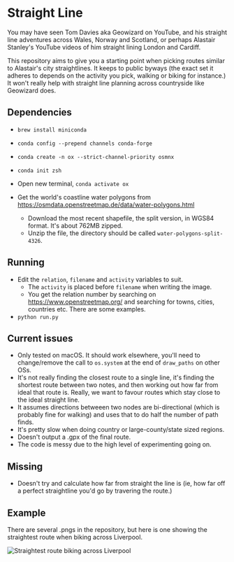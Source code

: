 # Straight Line

You may have seen Tom Davies aka Geowizard on YouTube, and his straight line adventures across Wales, Norway and Scotland, or perhaps 
Alastair Stanley's YouTube videos of him straight lining London and Cardiff.

This repository aims to give you a starting point when picking routes similar to Alastair's city straightlines.  It keeps to public
byways (the exact set it adheres to depends on the activity you pick, walking or biking for instance.)  It won't really help with
straight line planning across countryside like Geowizard does.

## Dependencies

- `brew install miniconda`
- `conda config --prepend channels conda-forge`
- `conda create -n ox --strict-channel-priority osmnx`
- `conda init zsh`
- Open new terminal, `conda activate ox`

- Get the world's coastline water polygons from https://osmdata.openstreetmap.de/data/water-polygons.html
  - Download the most recent shapefile, the split version, in WGS84 format.  It's about 762MB zipped.
  - Unzip the file, the directory should be called `water-polygons-split-4326`.

## Running

- Edit the `relation`, `filename` and `activity` variables to suit.
  - The `activity` is placed before `filename` when writing the image.
  - You get the relation number by searching on https://www.openstreetmap.org/ and searching for towns, cities, countries etc.  There are some examples.
- `python run.py`

## Current issues

- Only tested on macOS.  It should work elsewhere, you'll need to change/remove the call to `os.system` at the end of `draw_paths` on other OSs.
- It's not really finding the closest route to a single line, it's finding the shortest route between two notes, and then working out how
  far from ideal that route is.  Really, we want to favour routes which stay close to the ideal straight line.
- It assumes directions betweeen two nodes are bi-directional (which is probably fine for walking) and uses that to do half the number of
  path finds.
- It's pretty slow when doing country or large-county/state sized regions.
- Doesn't output a .gpx of the final route.
- The code is messy due to the high level of experimenting going on.

## Missing

- Doesn't try and calculate how far from straight the line is (ie, how far off a perfect straightline you'd go by travering the route.)

## Example

There are several .pngs in the repository, but here is one showing the straightest route when biking across Liverpool.

![Straightest route biking across Liverpool](bike-liverpool.png)
